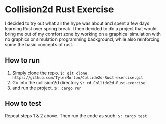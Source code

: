# Collision2d Rust Exercise

I decided to try out what all the hype was about and spent a few days learning Rust over spring break. I then decided to do a project that would bring me out of my comfort zone by working on a graphical simulation with no graphics or simulation programming background, while also reinforcing some the basic concepts of rust.

## How to run

1. Simply clone the repo.
```$: git clone https://github.com/TylerMorton/Collide2d-Rust-exercise.git```
2. Go into the collision2d directory
```$: cd Collide2d-Rust-exercise```
3. and run the project.
```$: cargo run```

## How to test
Repeat steps 1 & 2 above. Then run the code as such:
```$: cargo test```